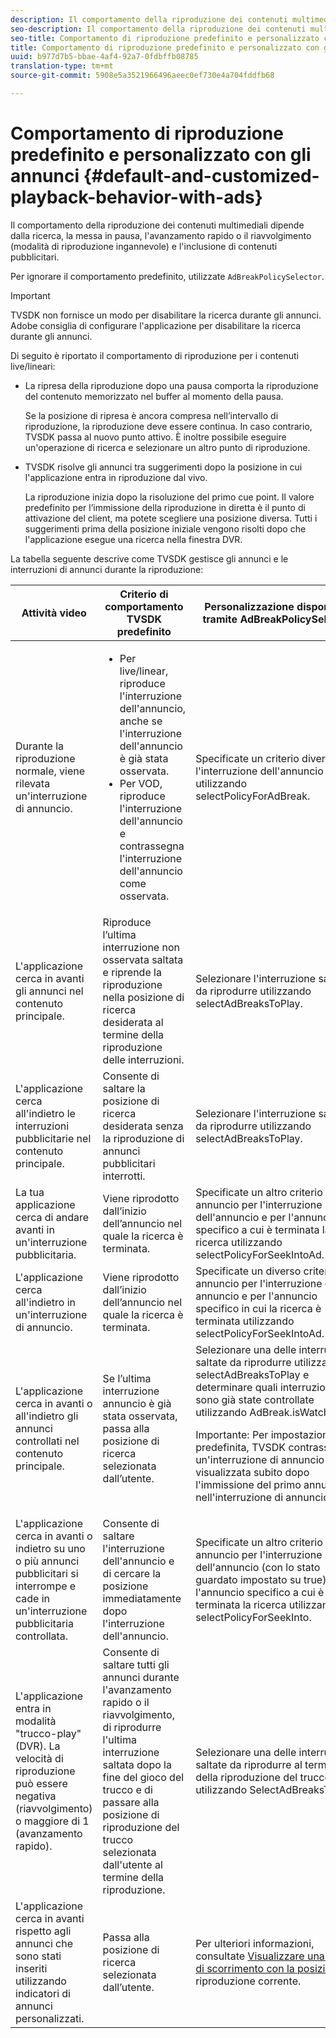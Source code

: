 ```yaml
---
description: Il comportamento della riproduzione dei contenuti multimediali dipende dalla ricerca, la messa in pausa, l'avanzamento rapido o il riavvolgimento (modalità di riproduzione ingannevole) e l'inclusione di contenuti pubblicitari.
seo-description: Il comportamento della riproduzione dei contenuti multimediali dipende dalla ricerca, la messa in pausa, l'avanzamento rapido o il riavvolgimento (modalità di riproduzione ingannevole) e l'inclusione di contenuti pubblicitari.
seo-title: Comportamento di riproduzione predefinito e personalizzato con gli annunci
title: Comportamento di riproduzione predefinito e personalizzato con gli annunci
uuid: b977d7b5-bbae-4af4-92a7-0fdbffb08785
translation-type: tm+mt
source-git-commit: 5908e5a3521966496aeec0ef730e4a704fddfb68

---
```



# Comportamento di riproduzione predefinito e personalizzato con gli annunci {#default-and-customized-playback-behavior-with-ads}

Il comportamento della riproduzione dei contenuti multimediali dipende dalla ricerca, la messa in pausa, l&#39;avanzamento rapido o il riavvolgimento (modalità di riproduzione ingannevole) e l&#39;inclusione di contenuti pubblicitari.

Per ignorare il comportamento predefinito, utilizzate `AdBreakPolicySelector`.

>[!IMPORTANT]
>
>TVSDK non fornisce un modo per disabilitare la ricerca durante gli annunci. Adobe consiglia di configurare l&#39;applicazione per disabilitare la ricerca durante gli annunci.

Di seguito è riportato il comportamento di riproduzione per i contenuti live/lineari:

* La ripresa della riproduzione dopo una pausa comporta la riproduzione del contenuto memorizzato nel buffer al momento della pausa.

   Se la posizione di ripresa è ancora compresa nell’intervallo di riproduzione, la riproduzione deve essere continua. In caso contrario, TVSDK passa al nuovo punto attivo. È inoltre possibile eseguire un&#39;operazione di ricerca e selezionare un altro punto di riproduzione.
* TVSDK risolve gli annunci tra suggerimenti dopo la posizione in cui l&#39;applicazione entra in riproduzione dal vivo.

   La riproduzione inizia dopo la risoluzione del primo cue point. Il valore predefinito per l’immissione della riproduzione in diretta è il punto di attivazione del client, ma potete scegliere una posizione diversa. Tutti i suggerimenti prima della posizione iniziale vengono risolti dopo che l&#39;applicazione esegue una ricerca nella finestra DVR.

La tabella seguente descrive come TVSDK gestisce gli annunci e le interruzioni di annunci durante la riproduzione:

<table id="table_466538B1C2A646B89EB4F9AA111203BE"> 
 <thead> 
  <tr> 
   <th colname="col1" class="entry"> Attività video </th> 
   <th colname="col2" class="entry"> Criterio di comportamento TVSDK predefinito </th> 
   <th colname="col3" class="entry">Personalizzazione disponibile tramite <span class="codeph"> AdBreakPolicySelector </span> </th> 
  </tr>
 </thead>
 <tbody> 
  <tr> 
   <td colname="col1"> Durante la riproduzione normale, viene rilevata un'interruzione di annuncio. </td> 
   <td colname="col2"> 
    <ul id="ul_10D2638676EA4ADDA718E61BD4FDC1D2"> 
     <li id="li_D5CC30F063934C738971E2E8AF00C137"> Per live/linear, riproduce l'interruzione dell'annuncio, anche se l'interruzione dell'annuncio è già stata osservata. </li> 
     <li id="li_D962C0938DA74186AE99D117E5A74E38">Per VOD, riproduce l'interruzione dell'annuncio e contrassegna l'interruzione dell'annuncio come osservata. </li> 
    </ul> </td> 
   <td colname="col3">Specificate un criterio diverso per l'interruzione dell'annuncio utilizzando <span class="codeph"> selectPolicyForAdBreak</span>. </td> 
  </tr> 
  <tr> 
   <td colname="col1"> L'applicazione cerca in avanti gli annunci nel contenuto principale. </td> 
   <td colname="col2"> Riproduce l’ultima interruzione non osservata saltata e riprende la riproduzione nella posizione di ricerca desiderata al termine della riproduzione delle interruzioni. </td> 
   <td colname="col3">Selezionare l'interruzione saltata da riprodurre utilizzando <span class="codeph"> selectAdBreaksToPlay</span>. </td> 
  </tr> 
  <tr> 
   <td colname="col1"> L'applicazione cerca all'indietro le interruzioni pubblicitarie nel contenuto principale. </td> 
   <td colname="col2"> Consente di saltare la posizione di ricerca desiderata senza la riproduzione di annunci pubblicitari interrotti. </td> 
   <td colname="col3">Selezionare l'interruzione saltata da riprodurre utilizzando <span class="codeph"> selectAdBreaksToPlay</span>.                      </td> 
  </tr> 
  <tr> 
   <td colname="col1"> La tua applicazione cerca di andare avanti in un'interruzione pubblicitaria. </td> 
   <td colname="col2"> Viene riprodotto dall’inizio dell’annuncio nel quale la ricerca è terminata. </td> 
   <td colname="col3">Specificate un altro criterio di annuncio per l'interruzione dell'annuncio e per l'annuncio specifico a cui è terminata la ricerca utilizzando <span class="codeph"> selectPolicyForSeekIntoAd</span>. </td> 
  </tr> 
  <tr> 
   <td colname="col1"> L'applicazione cerca all'indietro in un'interruzione di annuncio. </td> 
   <td colname="col2"> Viene riprodotto dall’inizio dell’annuncio nel quale la ricerca è terminata. </td> 
   <td colname="col3">Specificate un diverso criterio di annuncio per l'interruzione di annuncio e per l'annuncio specifico in cui la ricerca è terminata utilizzando <span class="codeph"> selectPolicyForSeekIntoAd</span>. </td> 
  </tr> 
  <tr> 
   <td colname="col1"> L'applicazione cerca in avanti o all'indietro gli annunci controllati nel contenuto principale. </td> 
   <td colname="col2"> Se l’ultima interruzione annuncio è già stata osservata, passa alla posizione di ricerca selezionata dall’utente. </td> 
   <td colname="col3">Selezionare una delle interruzioni saltate da riprodurre utilizzando <span class="codeph"> selectAdBreaksToPlay</span> e determinare quali interruzioni sono già state controllate utilizzando <span class="codeph"> AdBreak.isWatched</span>. <p>Importante:  Per impostazione predefinita, TVSDK contrassegna un'interruzione di annuncio come visualizzata subito dopo l'immissione del primo annuncio nell'interruzione di annuncio. </p> </td> 
  </tr> 
  <tr> 
   <td colname="col1"> L'applicazione cerca in avanti o indietro su uno o più annunci pubblicitari si interrompe e cade in un'interruzione pubblicitaria controllata. </td> 
   <td colname="col2"> Consente di saltare l'interruzione dell'annuncio e di cercare la posizione immediatamente dopo l'interruzione dell'annuncio. </td> 
   <td colname="col3">Specificate un altro criterio di annuncio per l'interruzione dell'annuncio (con lo stato guardato impostato su true) e per l'annuncio specifico a cui è terminata la ricerca utilizzando <span class="codeph"> selectPolicyForSeekInto</span>. </td> 
  </tr> 
  <tr> 
   <td colname="col1"> L'applicazione entra in modalità "trucco-play" (DVR). La velocità di riproduzione può essere negativa (riavvolgimento) o maggiore di 1 (avanzamento rapido). </td> 
   <td colname="col2"> Consente di saltare tutti gli annunci durante l'avanzamento rapido o il riavvolgimento, di riprodurre l'ultima interruzione saltata dopo la fine del gioco del trucco e di passare alla posizione di riproduzione del trucco selezionata dall'utente al termine della riproduzione. </td> 
   <td colname="col3">Selezionare una delle interruzioni saltate da riprodurre al termine della riproduzione del trucco utilizzando <span class="codeph"> SelectAdBreaksToPlay</span>. </td> 
  </tr> 
  <tr> 
   <td colname="col1"> L'applicazione cerca in avanti rispetto agli annunci che sono stati inseriti utilizzando indicatori di annunci personalizzati. </td> 
   <td colname="col2"> Passa alla posizione di ricerca selezionata dall’utente. </td> 
   <td colname="col3">Per ulteriori informazioni, consultate <a href="../../tvsdk-1.4-for-android/ui-configure/android-1.4-ui-seek-scrub-bar-display.md">Visualizzare una barra di scorrimento con la posizione</a>di riproduzione corrente. </td> 
  </tr> 
 </tbody> 
</table>

